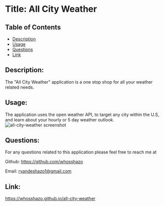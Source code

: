 # Title: All City Weather

## Table of Contents

- [Description](#description)
- [Usage](#usage)
- [Questions](#questions)
- [Link](#link)

## Description:

The "All City Weather" application is a one stop shop for all your weather related needs.

## Usage:

The application uses the open weather API, to target any city within the U.S, and learn about your hourly or 5 day weather outlook.
![all-city-weather screenshot](https://user-images.githubusercontent.com/91739353/163589221-755d5830-18bb-46cc-bfda-2980124e2a96.png)

## Questions:

For any questions related to this application please feel free to reach me at

Github: https://github.com/whosshazo

Email: ryandeshazo1@gmail.com

## Link:

https://whosshazo.github.io/all-city-weather
